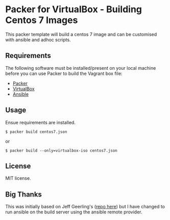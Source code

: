 # Packer for VirtualBox - Building Centos 7 Images
This packer template will build a centos 7 image and can be customised with ansible and adhoc scripts.

## Requirements

The following software must be installed/present on your local machine before you can use Packer to build the Vagrant box file:

  - [Packer](http://www.packer.io/)
  - [VirtualBox](https://www.virtualbox.org/) 
  - [Ansible](http://docs.ansible.com/intro_installation.html)

## Usage

Ensue requirements are installed.

    $ packer build centos7.json

or
   
    $ packer build --only=virtualbox-iso centos7.json


## License

MIT license.

## Big Thanks
This was initially based on Jeff Geerling's ([repo here](https://github.com/geerlingguy/packer-centos-7)) but I have changed to 
run ansible on the build server using the ansible remote provider. 
 
